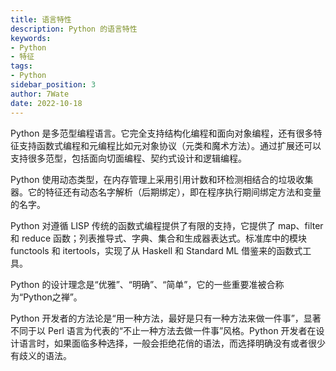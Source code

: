 ```yaml
---
title: 语言特性
description: Python 的语言特性
keywords:
- Python
- 特征
tags:
- Python
sidebar_position: 3
author: 7Wate
date: 2022-10-18
---
```


Python 是多范型编程语言。它完全支持结构化编程和面向对象编程，还有很多特征支持函数式编程和元编程比如元对象协议（元类和魔术方法）。通过扩展还可以支持很多范型，包括面向切面编程、契约式设计和逻辑编程。

Python 使用动态类型，在内存管理上采用引用计数和环检测相结合的垃圾收集器。它的特征还有动态名字解析（后期绑定），即在程序执行期间绑定方法和变量的名字。

Python 对遵循 LISP 传统的函数式编程提供了有限的支持，它提供了 map、filter 和 reduce 函数；列表推导式、字典、集合和生成器表达式。标准库中的模块 functools 和 itertools，实现了从 Haskell 和 Standard ML 借鉴来的函数式工具。

Python 的设计理念是“优雅”、“明确”、“简单”，它的一些重要准被合称为“Python之禅”。

Python 开发者的方法论是“用一种方法，最好是只有一种方法来做一件事”，显著不同于以 Perl 语言为代表的“不止一种方法去做一件事”风格。Python 开发者在设计语言时，如果面临多种选择，一般会拒绝花俏的语法，而选择明确没有或者很少有歧义的语法。
